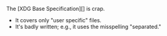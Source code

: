 The [XDG Base Specification][] is crap.
- It covers only "user specific" files.
- It's badly written; e.g., it uses the misspelling "separated."

[XDG]: https://specifications.freedesktop.org/basedir-spec/basedir-spec-latest.html
